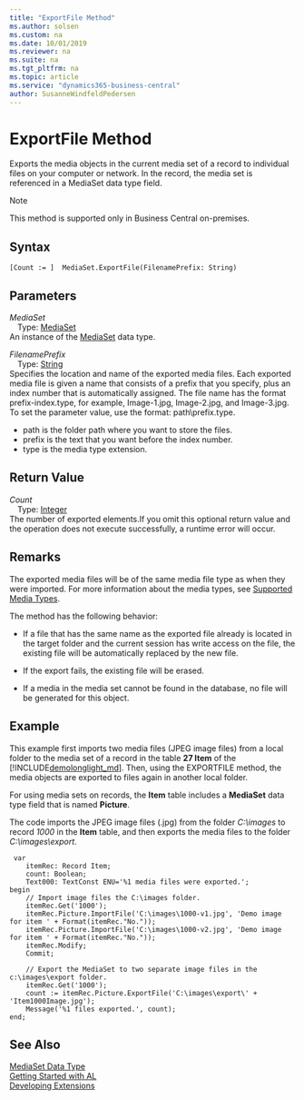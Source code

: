 ```yaml
---
title: "ExportFile Method"
ms.author: solsen
ms.custom: na
ms.date: 10/01/2019
ms.reviewer: na
ms.suite: na
ms.tgt_pltfrm: na
ms.topic: article
ms.service: "dynamics365-business-central"
author: SusanneWindfeldPedersen
---
```

[//]: # (START>DO_NOT_EDIT)
[//]: # (IMPORTANT:Do not edit any of the content between here and the END>DO_NOT_EDIT.)
[//]: # (Any modifications should be made in the .xml files in the ModernDev repo.)
# ExportFile Method
Exports the media objects in the current media set of a record to individual files on your computer or network. In the record, the media set is referenced in a MediaSet data type field.

> [!NOTE]
> This method is supported only in Business Central on-premises.

## Syntax
```
[Count := ]  MediaSet.ExportFile(FilenamePrefix: String)
```
## Parameters
*MediaSet*  
&emsp;Type: [MediaSet](mediaset-data-type.md)  
An instance of the [MediaSet](mediaset-data-type.md) data type.  

*FilenamePrefix*  
&emsp;Type: [String](../string/string-data-type.md)  
Specifies the location and name of the exported media files. Each exported media file is given a name that consists of a prefix that you specify, plus an index number that is automatically assigned. The file name has the format prefix-index.type, for example, Image-1.jpg, Image-2.jpg, and Image-3.jpg. To set the parameter value, use the format: path\prefix.type.
-   path is the folder path where you want to store the files.
-   prefix is the text that you want before the index number.
-   type is the media type extension.
          


## Return Value
*Count*  
&emsp;Type: [Integer](../integer/integer-data-type.md)  
The number of exported elements.If you omit this optional return value and the operation does not execute successfully, a runtime error will occur.    


[//]: # (IMPORTANT: END>DO_NOT_EDIT)

## Remarks  
 The exported media files will be of the same media file type as when they were imported. For more information about the media types, see [Supported Media Types](../../devenv-working-with-media-on-records.md#SupportedMediaTypes).

The method has the following behavior:  

-   If a file that has the same name as the exported file already is located in the target folder and the current session has write access on the file, the existing file will be automatically replaced by the new file.  

-   If the export fails, the existing file will be erased.  

-   If a media in the media set cannot be found in the database, no file will be generated for this object.  

## Example  
This example first imports two media files \(JPEG image files\) from a local folder to the media set of a record in the table **27 Item** of the [!INCLUDE[demolonglight_md](../../includes/demolonglight_md.md)]. Then, using the EXPORTFILE method, the media objects are exported to files again in another local folder.

For using media sets on records, the **Item** table includes a **MediaSet** data type field that is named **Picture**.  

 The code imports the JPEG image files \(.jpg\) from the folder *C:\images* to record *1000* in the **Item** table, and then exports the media files to the folder *C:\images\export*.  

```  
 var
    itemRec: Record Item;
    count: Boolean;
    Text000: TextConst ENU='%1 media files were exported.';
begin
    // Import image files the C:\images folder.  
    itemRec.Get('1000');
    itemRec.Picture.ImportFile('C:\images\1000-v1.jpg', 'Demo image for item ' + Format(itemRec."No."));
    itemRec.Picture.ImportFile('C:\images\1000-v2.jpg', 'Demo image for item ' + Format(itemRec."No."));
    itemRec.Modify;
    Commit;
    
    // Export the MediaSet to two separate image files in the c:\images\export folder.  
    itemRec.Get('1000');
    count := itemRec.Picture.ExportFile('C:\images\export\' + 'Item1000Image.jpg');   
    Message('%1 files exported.', count);
end;
```  

## See Also
[MediaSet Data Type](mediaset-data-type.md)  
[Getting Started with AL](../../devenv-get-started.md)  
[Developing Extensions](../../devenv-dev-overview.md)